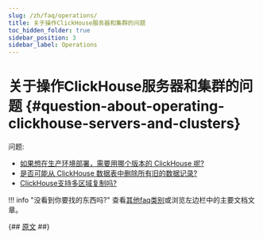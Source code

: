 ```yaml
---
slug: /zh/faq/operations/
title: 关于操作ClickHouse服务器和集群的问题
toc_hidden_folder: true
sidebar_position: 3
sidebar_label: Operations
---
```


# 关于操作ClickHouse服务器和集群的问题 {#question-about-operating-clickhouse-servers-and-clusters}

问题:

-   [如果想在生产环境部署，需要用哪个版本的 ClickHouse 呢?](../../faq/operations/production.md)
-   [是否可能从 ClickHouse 数据表中删除所有旧的数据记录?](../../faq/operations/delete-old-data.md)
-   [ClickHouse支持多区域复制吗?](../../faq/operations/multi-region-replication.md)
    

!!! info "没看到你要找的东西吗?"
    查看[其他faq类别](../../faq/)或浏览左边栏中的主要文档文章。

{## [原文](https://clickhouse.com/docs/en/faq/production/) ##}
